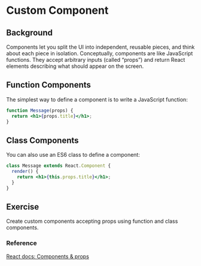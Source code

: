 # Custom Component

## Background

Components let you split the UI into independent, reusable pieces, and think about each piece in isolation. Conceptually, components are like JavaScript functions. They accept arbitrary inputs (called “props”) and return React elements describing what should appear on the screen.

## Function Components

The simplest way to define a component is to write a JavaScript function:

```jsx
function Message(props) {
  return <h1>{props.title}</h1>;
}
```

## Class Components

You can also use an ES6 class to define a component:

```jsx
class Message extends React.Component {
  render() {
    return <h1>{this.props.title}</h1>;
  }
}
```

## Exercise

Create custom components accepting props using function and class
components.

### Reference

[React docs: Components & props](https://reactjs.org/docs/components-and-props.html)